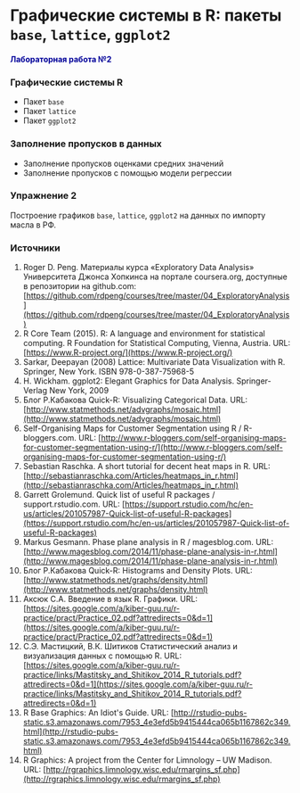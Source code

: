 
# Графические системы в R: пакеты `base`, `lattice`, `ggplot2`   

<span style="color:#000099">**Лабораторная работа №2**</span>

### Графические системы R     

* Пакет `base`    
* Пакет `lattice`    
* Пакет `ggplot2`    

### Заполнение пропусков в данных      
* Заполнение пропусков оценками средних значений   
* Заполнение пропусков с помощью модели регрессии   


### Упражнение 2   
Построение графиков `base`, `lattice`, `ggplot2` на данных по импорту масла в РФ.     

### Источники   

1. Roger D. Peng. Материалы курса «Exploratory Data Analysis» Университета Джонса Хопкинса на портале coursera.org, доступные в репозитории на github.com: [https://github.com/rdpeng/courses/tree/master/04_ExploratoryAnalysis](https://github.com/rdpeng/courses/tree/master/04_ExploratoryAnalysis)   
1. R Core Team (2015). R: A language and environment for statistical computing. R Foundation for Statistical Computing, Vienna, Austria. URL: [https://www.R-project.org/](https://www.R-project.org/)   
1. Sarkar, Deepayan (2008) Lattice: Multivariate Data Visualization with R. Springer, New York. ISBN 978-0-387-75968-5    
1. H. Wickham. ggplot2: Elegant Graphics for Data Analysis. Springer-Verlag New York, 2009    
1. Блог Р.Кабакова Quick-R: Visualizing Categorical Data. URL: [http://www.statmethods.net/advgraphs/mosaic.html](http://www.statmethods.net/advgraphs/mosaic.html)   
1. Self-Organising Maps for Customer Segmentation using R / R-bloggers.com. URL: [http://www.r-bloggers.com/self-organising-maps-for-customer-segmentation-using-r/](http://www.r-bloggers.com/self-organising-maps-for-customer-segmentation-using-r/)   
1. Sebastian Raschka. A short tutorial for decent heat maps in R. URL: [http://sebastianraschka.com/Articles/heatmaps_in_r.html](http://sebastianraschka.com/Articles/heatmaps_in_r.html)   
1. Garrett Grolemund. Quick list of useful R packages / support.rstudio.com. URL: [https://support.rstudio.com/hc/en-us/articles/201057987-Quick-list-of-useful-R-packages](https://support.rstudio.com/hc/en-us/articles/201057987-Quick-list-of-useful-R-packages)   
1. Markus Gesmann. Phase plane analysis in R / magesblog.com. URL: [http://www.magesblog.com/2014/11/phase-plane-analysis-in-r.html](http://www.magesblog.com/2014/11/phase-plane-analysis-in-r.html)   
1. Блог Р.Кабакова Quick-R: Histograms and Density Plots. URL: [http://www.statmethods.net/graphs/density.html](http://www.statmethods.net/graphs/density.html)   
1. Аксюк С.А. Введение в язык R. Графики. URL: [https://sites.google.com/a/kiber-guu.ru/r-practice/pract/Practice_02.pdf?attredirects=0&d=1](https://sites.google.com/a/kiber-guu.ru/r-practice/pract/Practice_02.pdf?attredirects=0&d=1)   
1. С.Э. Мастицкий, В.К. Шитиков Статистический анализ и визуализация данных с помощью R. URL: [https://sites.google.com/a/kiber-guu.ru/r-practice/links/Mastitsky_and_Shitikov_2014_R_tutorials.pdf?attredirects=0&d=1](https://sites.google.com/a/kiber-guu.ru/r-practice/links/Mastitsky_and_Shitikov_2014_R_tutorials.pdf?attredirects=0&d=1)   
1. R Base Graphics: An Idiot's Guide. URL: [http://rstudio-pubs-static.s3.amazonaws.com/7953_4e3efd5b9415444ca065b1167862c349.html](http://rstudio-pubs-static.s3.amazonaws.com/7953_4e3efd5b9415444ca065b1167862c349.html)   
1. R Graphics: A project from the Center for Limnology – UW Madison. URL: [http://rgraphics.limnology.wisc.edu/rmargins_sf.php](http://rgraphics.limnology.wisc.edu/rmargins_sf.php)   
